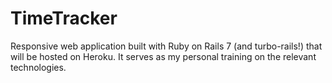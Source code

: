 # TimeTracker
Responsive web application built with Ruby on Rails 7 (and turbo-rails!) that will be hosted on Heroku. It serves as my personal training on the relevant technologies.
